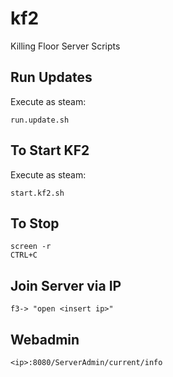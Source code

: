 # kf2
Killing Floor Server Scripts


## Run Updates

Execute as steam:
```
run.update.sh
```

## To Start KF2

Execute as steam:
```
start.kf2.sh
```

## To Stop

```
screen -r 
CTRL+C
```

## Join Server via IP

```
f3-> "open <insert ip>"
```

## Webadmin

```
<ip>:8080/ServerAdmin/current/info
```
